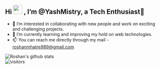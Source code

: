 ## Hi <img src="https://github.com/TheDudeThatCode/TheDudeThatCode/blob/master/Assets/Hi.gif" width="29px"> , I’m @YashMistry, a Tech Enthusiast🤎
- 👀 I’m interested in collaborating with new people and work on exciting and challenging projects.
- 🌱 I’m currently learning and improving my hold on web technologies.
- 📫 You can reach me directly through my mail - roshanmhatre989@gmail.com


![Roshan's github stats](https://github-readme-stats.vercel.app/api?username=RoshanMhatre&show_icons=true&hide_border=true)
<br />
![visitors](https://visitor-badge.laobi.icu/badge?page_id=RoshanMhatre.RoshanMhatre)
